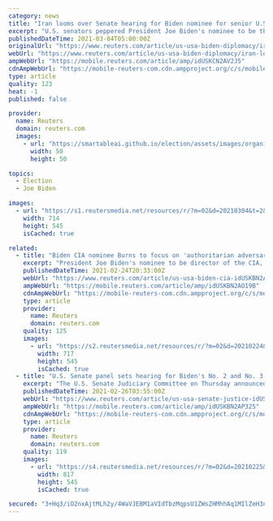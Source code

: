 ```yaml
---
category: news
title: "Iran looms over Senate hearing for Biden nominee for senior U.S. State post"
excerpt: "U.S. senators peppered President Joe Biden's nominee to be the No. 2 official at the State Department with questions about Iran on Wednesday, a sign she could face difficulty winning support from Republicans even as she warned against \"nostalgia\" for the Iran nuclear"
publishedDateTime: 2021-03-04T05:00:00Z
originalUrl: "https://www.reuters.com/article/us-usa-biden-diplomacy/iran-looms-over-senate-hearing-for-biden-nominee-for-senior-u-s-state-post-idUSKCN2AV2JD?edition-redirect=uk"
webUrl: "https://www.reuters.com/article/us-usa-biden-diplomacy/iran-looms-over-senate-hearing-for-biden-nominee-for-senior-u-s-state-post-idUSKCN2AV2JD?edition-redirect=uk"
ampWebUrl: "https://mobile.reuters.com/article/amp/idUSKCN2AV2J5"
cdnAmpWebUrl: "https://mobile-reuters-com.cdn.ampproject.org/c/s/mobile.reuters.com/article/amp/idUSKCN2AV2J5"
type: article
quality: 123
heat: -1
published: false

provider:
  name: Reuters
  domain: reuters.com
  images:
    - url: "https://smartableai.github.io/election/assets/images/organizations/reuters.com-50x50.jpg"
      width: 50
      height: 50

topics:
  - Election
  - Joe Biden

images:
  - url: "https://s1.reutersmedia.net/resources/r/?m=02&d=20210304&t=2&i=1553676209&w=&fh=545px&fw=&ll=&pl=&sq=&r=LYNXNPEH23000"
    width: 714
    height: 545
    isCached: true

related:
  - title: "Biden CIA nominee Burns to focus on 'authoritarian adversary' China"
    excerpt: "President Joe Biden's nominee to be director of the CIA, William Burns, told a Senate committee on Wednesday that he saw competition with China - and countering its \"adversarial, predatory\" leadership - as the key to U."
    publishedDateTime: 2021-02-24T20:33:00Z
    webUrl: "https://www.reuters.com/article/us-usa-biden-cia-idUSKBN2AO19B"
    ampWebUrl: "https://mobile.reuters.com/article/amp/idUSKBN2AO19B"
    cdnAmpWebUrl: "https://mobile-reuters-com.cdn.ampproject.org/c/s/mobile.reuters.com/article/amp/idUSKBN2AO19B"
    type: article
    provider:
      name: Reuters
      domain: reuters.com
    quality: 125
    images:
      - url: "https://s2.reutersmedia.net/resources/r/?m=02&d=20210224&t=2&i=1552770877&w=&fh=545px&fw=&ll=&pl=&sq=&r=LYNXMPEH1N13F"
        width: 717
        height: 545
        isCached: true
  - title: "U.S. Senate panel sets hearing for Biden's No. 2 and No. 3 Justice Department picks"
    excerpt: "The U.S. Senate Judiciary Committee on Thursday announced it will hold a confirmation hearing on March 9 for President Joe Biden's nominees to serve in the No. 2 and No. 3 top jobs at the U.S. Justice Department."
    publishedDateTime: 2021-02-26T03:55:00Z
    webUrl: "https://www.reuters.com/article/us-usa-senate-justice-idUSKBN2AP325"
    ampWebUrl: "https://mobile.reuters.com/article/amp/idUSKBN2AP325"
    cdnAmpWebUrl: "https://mobile-reuters-com.cdn.ampproject.org/c/s/mobile.reuters.com/article/amp/idUSKBN2AP325"
    type: article
    provider:
      name: Reuters
      domain: reuters.com
    quality: 119
    images:
      - url: "https://s4.reutersmedia.net/resources/r/?m=02&d=20210225&t=2&i=1552951685&w=&fh=545px&fw=&ll=&pl=&sq=&r=LYNXMPEH1O1R8"
        width: 817
        height: 545
        isCached: true

secured: "3+Hq3/iO2nxAjtMLh2y/4WaVJEBM1aVIdTbzMqpsU1ZWsZHMhhAq1MIlZeH3nAZ4BvSd8OO71c06T856AToiNw3IjFiDmK0Zi0+mzuAF7xfaxjTwUG5cw9zSicmhBfGVKiIR8OjkS6fSGebEzqNER/EcNmcuUbFUHPeT+9xRWKyCSIixnOHZEeA8TsX5A31BVLIM6suobS/MKFgmozoWcLqKgARz8F1d2bUzDiJ54kjib5FoYk05zK7LJox+n60Q6WALQCqWCZKCeP/Wpco7RI1azlytKGUUipdmSWrbDC0bXHBAXs2ARiR6l3mklTXTR3xnpxR4sWBIDLXr2OaARxaW5E7NPyK2hYzlZwfA48Q=;qSjiyNlGeY7Li700H9vvow=="
---
```


